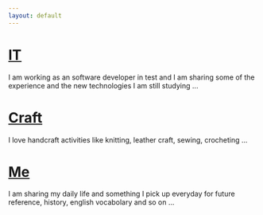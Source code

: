 ```yaml
---
layout: default
---
```

# [IT](./docs/it/index.md)
  I am working as an software developer in test and I am sharing some of the experience and the new technologies I am still studying ...
# [Craft](./docs/craft/index.md)
  I love handcraft activities like knitting, leather craft, sewing, crocheting ...
# [Me](./docs/me/index.md)
  I am sharing my daily life  and something I pick up everyday for future reference, history, english vocabolary and so on ...
